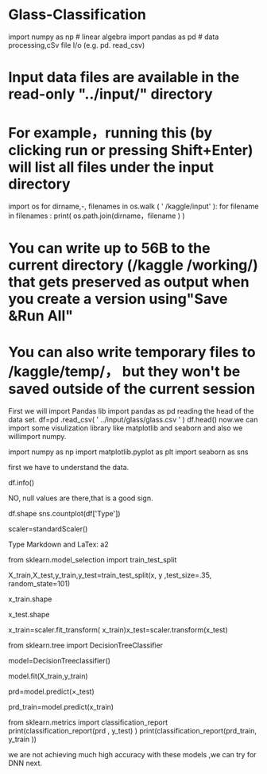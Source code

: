 # Glass-Classification

import numpy as np # linear algebra
import pandas as pd # data processing,cSv file I/o (e.g. pd. read_csv)
# Input data files are available in the read-only "../input/" directory
# For example，running this (by clicking run or pressing Shift+Enter) will list all files under the input directory

import os
for dirname,-, filenames in os.walk ( ' /kaggle/input' ):
  for filename in filenames :
    print( os.path.join(dirname，filename ) )
    
# You can write up to 56B to the current directory (/kaggle /working/) that gets preserved as output when you create a version using"Save &Run All"
# You can also write temporary files to /kaggle/temp/， but they won't be saved outside of the current session

First we will import Pandas lib
import pandas as pd
reading the head of the data set.
df=pd .read_csv( ' ../input/glass/glass.csv ' )
df.head()
now.we can import some visulization library like matplotlib and seaborn and also we willimport numpy.

import numpy as np
import matplotlib.pyplot as plt
import seaborn as sns

first we have to understand the data.

df.info()

NO, null values are there,that is a good sign.

df.shape
sns.countplot(df['Type'])

scaler=standardScaler()

Type Markdown and LaTex: a2

from sklearn.model_selection import train_test_split

X_train,X_test,y_train,y_test=train_test_split(x, y ,test_size=.35, random_state=101)

x_train.shape

x_test.shape

x_train=scaler.fit_transform( x_train)x_test=scaler.transform(x_test)

from sklearn.tree import DecisionTreeClassifier

model=DecisionTreeclassifier()

model.fit(X_train,y_train)

prd=model.predict(×_test)

prd_train=model.predict(x_train)

from sklearn.metrics import classification_report
print(classification_report(prd , y_test) )
print(classification_report(prd_train, y_train ))



we are not achieving much high accuracy with these models ,we can try for DNN next.


